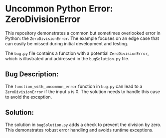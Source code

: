 # Uncommon Python Error: ZeroDivisionError

This repository demonstrates a common but sometimes overlooked error in Python: the `ZeroDivisionError`.  The example focuses on an edge case that can easily be missed during initial development and testing.

The `bug.py` file contains a function with a potential `ZeroDivisionError`, which is illustrated and addressed in the `bugSolution.py` file.

## Bug Description:

The `function_with_uncommon_error` function in `bug.py` can lead to a `ZeroDivisionError` if the input `a` is 0. The solution needs to handle this case to avoid the exception.

## Solution:

The solution in `bugSolution.py` adds a check to prevent the division by zero.  This demonstrates robust error handling and avoids runtime exceptions.
